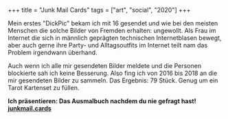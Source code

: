+++
title = "Junk Mail Cards"
tags = ["art", "social", "2020"]
+++

Mein erstes "DickPic" bekam ich mit 16 gesendet und wie bei den meisten Menschen die solche Bilder von Fremden erhalten: ungewollt.
Als Frau im Internet die sich in männlich geprägten technischen Internetblasen bewegt, aber auch gerne ihre Party- und Alltagsoutfits im Internet teilt nam das Problem irgendwann überhand.

Auch wenn ich alle mir gesendeten Bilder meldete und die Personen blockierte sah ich keine Besserung.
Also fing ich von 2016 bis 2018 an die mir gesendeten Bilder zu sammeln. Das Ergebnis: 79 Stück. Genug um ein Tarot Kartenset zu füllen.

**Ich präsentieren:
Das Ausmalbuch nachdem du nie gefragt hast!
[junkmail.cards](https://junkmail.cards/)**
